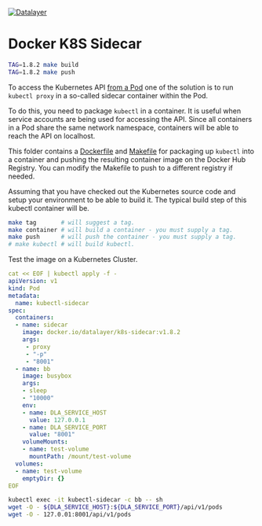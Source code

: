 [![Datalayer](https://raw.githubusercontent.com/datalayer/datalayer/main/res/logo/datalayer-25.svg?sanitize=true)](https://datalayer.io)

# Docker K8S Sidecar

```bash
TAG=1.8.2 make build
TAG=1.8.2 make push
````

To access the Kubernetes API [from a Pod](https://kubernetes.io/docs/concepts/cluster-administration/proxies) one of the solution is to run `kubectl proxy` in a so-called sidecar container within the Pod.

To do this, you need to package `kubectl` in a container. It is useful when service accounts are being used for accessing the API. Since all containers in a Pod share the same network namespace, containers will be able to reach the API on localhost.

This folder contains a [Dockerfile](Dockerfile) and [Makefile](Makefile) for packaging up `kubectl` into a container and pushing the resulting container image on the Docker Hub Registry. You can modify the Makefile to push to a different registry if needed.

Assuming that you have checked out the Kubernetes source code and setup your environment to be able to build it. The typical build step of this kubectl container will be.

```bash
make tag       # will suggest a tag.
make container # will build a container - you must supply a tag.
make push      # will push the container - you must supply a tag.
# make kubectl # will build kubectl.
```

Test the image on a Kubernetes Cluster.

```yaml
cat << EOF | kubectl apply -f -
apiVersion: v1
kind: Pod
metadata:
  name: kubectl-sidecar
spec:
  containers:
  - name: sidecar
    image: docker.io/datalayer/k8s-sidecar:v1.8.2
    args:
     - proxy
     - "-p"
     - "8001"
  - name: bb
    image: busybox
    args:
    - sleep
    - "10000"
    env:
    - name: DLA_SERVICE_HOST
      value: 127.0.0.1
    - name: DLA_SERVICE_PORT
      value: "8001"
    volumeMounts:
    - name: test-volume
      mountPath: /mount/test-volume
  volumes:
  - name: test-volume
    emptyDir: {}
EOF
```

```bash
kubectl exec -it kubectl-sidecar -c bb -- sh
wget -O - ${DLA_SERVICE_HOST}:${DLA_SERVICE_PORT}/api/v1/pods
wget -O - 127.0.01:8001/api/v1/pods
```
